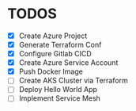 # TODOS
- [x] Create Azure Project
- [x] Generate Terraform Conf
- [x] Configure Gitlab CICD 
- [x] Create Azure Service Account 
- [x] Push Docker Image
- [ ] Create AKS Cluster via Terraform
- [ ] Deploy Hello World App
- [ ] Implement Service Mesh